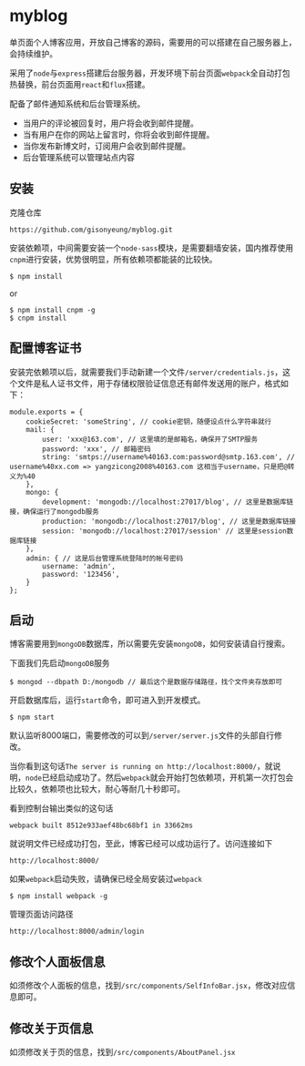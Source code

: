 # myblog
单页面个人博客应用，开放自己博客的源码，需要用的可以搭建在自己服务器上，会持续维护。

采用了`node`与`express`搭建后台服务器，开发环境下前台页面`webpack`全自动打包热替换，前台页面用`react`和`flux`搭建。

配备了邮件通知系统和后台管理系统。
* 当用户的评论被回复时，用户将会收到邮件提醒。
* 当有用户在你的网站上留言时，你将会收到邮件提醒。
* 当你发布新博文时，订阅用户会收到邮件提醒。
* 后台管理系统可以管理站点内容

## 安装

克隆仓库

```
https://github.com/gisonyeung/myblog.git
```

安装依赖项，中间需要安装一个`node-sass`模块，是需要翻墙安装，国内推荐使用`cnpm`进行安装，优势很明显，所有依赖项都能装的比较快。

```
$ npm install
```

or

```
$ npm install cnpm -g
$ cnpm install
```

## 配置博客证书
安装完依赖项以后，就需要我们手动新建一个文件`/server/credentials.js`，这个文件是私人证书文件，用于存储权限验证信息还有邮件发送用的账户，格式如下：
```
module.exports = {
    cookieSecret: 'someString', // cookie密钥，随便设点什么字符串就行
    mail: {
        user: 'xxx@163.com', // 这里填的是邮箱名，确保开了SMTP服务
        password: 'xxx', // 邮箱密码
        string: 'smtps://username%40163.com:password@smtp.163.com', // username%40xx.com => yangzicong2008%40163.com 这相当于username，只是把@转义为%40
    },
    mongo: {
        development: 'mongodb://localhost:27017/blog', // 这里是数据库链接，确保运行了mongodb服务
        production: 'mongodb://localhost:27017/blog', // 这里是数据库链接
        session: 'mongodb://localhost:27017/session' // 这里是session数据库链接
    },
    admin: { // 这是后台管理系统登陆时的帐号密码
        username: 'admin', 
        password: '123456', 
    }
};
```

## 启动

博客需要用到`mongoDB`数据库，所以需要先安装`mongoDB`，如何安装请自行搜索。

下面我们先启动`mongoDB`服务

```
$ mongod --dbpath D:/mongodb // 最后这个是数据存储路径，找个文件夹存放即可
```

开启数据库后，运行`start`命令，即可进入到开发模式。

```
$ npm start
```

默认监听8000端口，需要修改的可以到`/server/server.js`文件的头部自行修改。

当你看到这句话`The server is running on http://localhost:8000/`，就说明，`node`已经启动成功了。然后`webpack`就会开始打包依赖项，开机第一次打包会比较久，依赖项也比较大，耐心等耐几十秒即可。

看到控制台输出类似的这句话

```
webpack built 8512e933aef48bc68bf1 in 33662ms
```

就说明文件已经成功打包，至此，博客已经可以成功运行了。访问连接如下

```
http://localhost:8000/
```

如果`webpack`启动失败，请确保已经全局安装过`webpack`

```
$ npm install webpack -g
```

管理页面访问路径
```
http://localhost:8000/admin/login
```



## 修改个人面板信息
如须修改个人面板的信息，找到`/src/components/SelfInfoBar.jsx`，修改对应信息即可。

## 修改关于页信息
如须修改关于页的信息，找到`/src/components/AboutPanel.jsx`